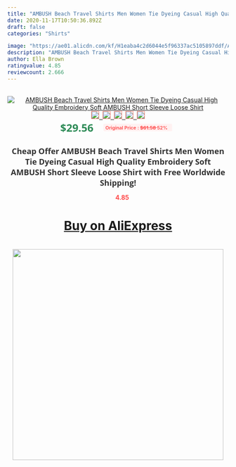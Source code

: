 ```yaml
---
title: "AMBUSH Beach Travel Shirts Men Women Tie Dyeing Casual High Quality Embroidery Soft AMBUSH Short Sleeve Loose Shirt"
date: 2020-11-17T10:50:36.892Z
draft: false
categories: "Shirts"

image: "https://ae01.alicdn.com/kf/H1eaba4c2d6044e5f96337ac5105897ddf/AMBUSH-Beach-Travel-Shirts-Men-Women-Tie-Dyeing-Casual-High-Quality-Embroidery-Soft-AMBUSH-Short-Sleeve.jpg"
description: "AMBUSH Beach Travel Shirts Men Women Tie Dyeing Casual High Quality Embroidery Soft AMBUSH Short Sleeve Loose Shirt"
author: Ella Brown
ratingvalue: 4.85
reviewcount: 2.666
---
```

<br>
<div style="text-align: center;">
<a href="https://s.click.aliexpress.com/e/_AZSQlJ" target="_blank" rel="nofollow noopener noreferrer"><img alt="AMBUSH Beach Travel Shirts Men Women Tie Dyeing Casual High Quality Embroidery Soft AMBUSH Short Sleeve Loose Shirt" class="magnifier-image" src="https://ae01.alicdn.com/kf/H1eaba4c2d6044e5f96337ac5105897ddf/AMBUSH-Beach-Travel-Shirts-Men-Women-Tie-Dyeing-Casual-High-Quality-Embroidery-Soft-AMBUSH-Short-Sleeve.jpg_640x640.jpg">
<br>
<img style="border:1px solid salmon" src="https://ae01.alicdn.com/kf/H1eaba4c2d6044e5f96337ac5105897ddf/AMBUSH-Beach-Travel-Shirts-Men-Women-Tie-Dyeing-Casual-High-Quality-Embroidery-Soft-AMBUSH-Short-Sleeve.jpg_120x120.jpg">&nbsp;&nbsp;<img style="border:1px solid salmon" src="https://ae01.alicdn.com/kf/H7e55ed0d1bac4453ba1d021cd6cbcca4m/AMBUSH-Beach-Travel-Shirts-Men-Women-Tie-Dyeing-Casual-High-Quality-Embroidery-Soft-AMBUSH-Short-Sleeve.jpg_120x120.jpg">&nbsp;&nbsp;<img style="border:1px solid salmon" src="https://ae01.alicdn.com/kf/Hebd8a4a7536b4e1ab8e2fae9fb5e88fe3/AMBUSH-Beach-Travel-Shirts-Men-Women-Tie-Dyeing-Casual-High-Quality-Embroidery-Soft-AMBUSH-Short-Sleeve.jpg_120x120.jpg">&nbsp;&nbsp;<img style="border:1px solid salmon" src="https://ae01.alicdn.com/kf/Hde066577962c45a695d349672163b70dq/AMBUSH-Beach-Travel-Shirts-Men-Women-Tie-Dyeing-Casual-High-Quality-Embroidery-Soft-AMBUSH-Short-Sleeve.jpg_120x120.jpg">&nbsp;&nbsp;<img style="border:1px solid salmon" src="https://ae01.alicdn.com/kf/H4d157432efd54866b1cd8304ff0c9ba6j/AMBUSH-Beach-Travel-Shirts-Men-Women-Tie-Dyeing-Casual-High-Quality-Embroidery-Soft-AMBUSH-Short-Sleeve.jpg_120x120.jpg"></a></div><br0>
<div style="text-align: center;"><span style="background-color: white; border: 0px; box-sizing: border-box; color: seagreen; display: inline-block; font-family: &quot;open sans&quot; , &quot;arial&quot; , &quot;helvetica&quot; , sans-serif , &quot;heiti&quot;; font-size: 24px; font-stretch: inherit; font-weight: 700; line-height: inherit; margin: 0px 10px 0px 0px; padding: 0px; vertical-align: middle;">$29.56 </span>
<span style="background: rgb(255 , 241 , 241); border-radius: 3px; border: 0px; box-sizing: border-box; color: #ff4747; display: inline-block; font-family: inherit; font-size: 12px; font-stretch: inherit; font-style: inherit; font-variant: inherit; font-weight: 600; line-height: inherit; margin: 0px; padding: 2px 5px; transform: scale(0.9); vertical-align: middle;">Original Price : <b style="text-decoration: line-through;">$61.58 </b> 52%&nbsp;&nbsp;</span></div>
<h1 style="color: #333333; display: inline-block; font-family: &quot;open sans&quot; , &quot;arial&quot; , &quot;helvetica&quot; , sans-serif , &quot;heiti&quot;; font-size: 18px; font-stretch: inherit; font-weight: 700; text-align: center;">Cheap Offer AMBUSH Beach Travel Shirts Men Women Tie Dyeing Casual High Quality Embroidery Soft AMBUSH Short Sleeve Loose Shirt with Free Worldwide Shipping!</h1>
<div style="color: #ff4747; text-align: center;">
<img src="https://4.bp.blogspot.com/-M0ZcTcb-5uY/XleCXlxnR4I/AAAAAAAAAEc/OrjgMkXV1oMQFaCRZj5HQwOCBcu3w1FegCPcBGAYYCw/s1600/star.png" style="height: 15px;">&nbsp;<b>4.85</b></div>
<div class="button_cont" align="center"><a class="buynow_a" href="https://s.click.aliexpress.com/e/_AZSQlJ" target="_blank" rel="nofollow noopener noreferrer"><H1>Buy on AliExpress</H1></a></div><br>
<div class="separator" style="clear: both; text-align: center;">
<img src="https://lh3.googleusercontent.com/-pTy5HemUv9M/XlePHvY0dAI/AAAAAAAAAE4/0nX5iRUoIWY8eMW9Dpxeirr157OZliDIgCLcBGAsYHQ/s1600/badge.gif" width="480">
</div>
